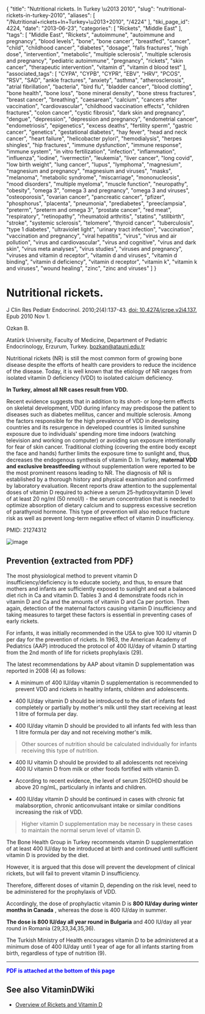 {
    "title": "Nutritional rickets. In Turkey \u2013 2010",
    "slug": "nutritional-rickets-in-turkey-2010",
    "aliases": [
        "/Nutritional+rickets+In+Turkey+\u2013+2010",
        "/4224"
    ],
    "tiki_page_id": 4224,
    "date": "2013-06-23",
    "categories": [
        "Rickets",
        "Middle East"
    ],
    "tags": [
        "Middle East",
        "Rickets",
        "autoimmune",
        "autoimmune and pregnancy",
        "blood levels",
        "bone",
        "bone cancer",
        "breastfed",
        "cancer",
        "child",
        "childhood cancer",
        "diabetes",
        "dosage",
        "falls fractures",
        "high dose",
        "intervention",
        "metabolic",
        "multiple sclerosis",
        "multiple sclerosis and pregnancy",
        "pediatric autoimmune",
        "pregnancy",
        "rickets",
        "skin cancer",
        "therapeutic intervention",
        "vitamin d",
        "vitamin d blood test"
    ],
    "associated_tags": [
        "CYPA",
        "CYPB",
        "CYPR",
        "EBV",
        "HRV",
        "PCOS",
        "RSV",
        "SAD",
        "ankle fractures",
        "anxiety",
        "asthma",
        "atherosclerosis",
        "atrial fibrillation",
        "bacteria",
        "bird flu",
        "bladder cancer",
        "blood clotting",
        "bone health",
        "bone loss",
        "bone mineral density",
        "bone stress fractures",
        "breast cancer",
        "breathing",
        "caesarean",
        "calcium",
        "cancers after vaccination",
        "cardiovascular",
        "childhood vaccination effects",
        "children fractures",
        "colon cancer",
        "cystic fibrosis",
        "dark skin and pregnancy",
        "dengue",
        "depression",
        "depression and pregnancy",
        "endometrial cancer",
        "endometriosis",
        "epigenetics",
        "excess deaths",
        "fertility sperm",
        "gastric cancer",
        "genetics",
        "gestational diabetes",
        "hay fever",
        "head and neck cancer",
        "heart failure",
        "helicobacter pylori",
        "hemodialysis",
        "herpes shingles",
        "hip fractures",
        "immune dysfunction",
        "immune response",
        "immune system",
        "in vitro fertilization",
        "infection",
        "inflammation",
        "influenza",
        "iodine",
        "ivermectin",
        "leukemia",
        "liver cancer",
        "long covid",
        "low birth weight",
        "lung cancer",
        "lupus",
        "lymphoma",
        "magnesium",
        "magnesium and pregnancy",
        "magnesium and viruses",
        "masks",
        "melanoma",
        "metabolic syndrome",
        "miscarriage",
        "mononucleosis",
        "mood disorders",
        "multiple myeloma",
        "muscle function",
        "neuropathy",
        "obesity",
        "omega 3",
        "omega 3 and pregnancy",
        "omega 3 and viruses",
        "osteoporosis",
        "ovarian cancer",
        "pancreatic cancer",
        "pfizer",
        "phosphorus",
        "placenta",
        "pneumonia",
        "prediabetes",
        "preeclampsia",
        "preterm",
        "preterm and omega 3",
        "prostate cancer",
        "red meat",
        "respiratory",
        "retinopathy",
        "rheumatoid arthritis",
        "statins",
        "stillbirth",
        "stroke",
        "systemic sclerosis",
        "telomere",
        "thyroid cancer",
        "tuberculosis",
        "type 1 diabetes",
        "ultraviolet light",
        "urinary tract infection",
        "vaccination",
        "vaccination and pregnancy",
        "viral hepatitis",
        "virus",
        "virus and air pollution",
        "virus and cardiovascular",
        "virus and cognitive",
        "virus and dark skin",
        "virus meta analyses",
        "virus studies",
        "viruses and pregnancy",
        "viruses and vitamin d receptor",
        "vitamin d and viruses",
        "vitamin d binding",
        "vitamin d deficiency",
        "vitamin d receptor",
        "vitamin k",
        "vitamin k and viruses",
        "wound healing",
        "zinc",
        "zinc and viruses"
    ]
}


# Nutritional rickets.

J Clin Res Pediatr Endocrinol. 2010;2(4):137-43. [doi: 10.4274/jcrpe.v2i4.137.](https://doi.org/10.4274/jcrpe.v2i4.137.) Epub 2010 Nov 1.

Ozkan B.

Atatürk University, Faculty of Medicine, Department of Pediatric Endocrinology, Erzurum, Turkey. bozkan@atauni.edu.tr

Nutritional rickets (NR) is still the most common form of growing bone disease despite the efforts of health care providers to reduce the incidence of the disease. Today, it is well known that the etiology of NR ranges from isolated vitamin D deficiency (VDD) to isolated calcium deficiency. 

 **In Turkey, almost all NR cases result from VDD.** 

Recent evidence suggests that in addition to its short- or long-term effects on skeletal development, VDD during infancy may predispose the patient to diseases such as diabetes mellitus, cancer and multiple sclerosis. Among the factors responsible for the high prevalence of VDD in developing countries and its resurgence in developed countries is limited sunshine exposure due to individuals' spending more time indoors (watching television and working on computer) or avoiding sun exposure intentionally for fear of skin cancer. Traditional clothing (covering the entire body except the face and hands) further limits the exposure time to sunlight and, thus, decreases the endogenous synthesis of vitamin D. In Turkey,  **maternal VDD and exclusive breastfeeding**  without supplementation were reported to be the most prominent reasons leading to NR. The diagnosis of NR is established by a thorough history and physical examination and confirmed by laboratory evaluation. Recent reports draw attention to the supplemental doses of vitamin D required to achieve a serum 25-hydroxyvitamin D level of at least 20 ng/ml (50 nmol/l) - the serum concentration that is needed to optimize absorption of dietary calcium and to suppress excessive secretion of parathyroid hormone. This type of prevention will also reduce fracture risk as well as prevent long-term negative effect of vitamin D insufficiency.

PMID:     21274312

<img src="https://d378j1rmrlek7x.cloudfront.net/attachments/jpeg/rickets-growth-plate.jpg" alt="image">

## Prevention {extracted from PDF}

The most physiological method to prevent vitamin D insufficiency/deficiency is to educate society, and thus, to ensure that mothers and infants are sufficiently exposed to sunlight and eat a balanced diet rich in Ca and vitamin D. Tables 3 and 4 demonstrate foods rich in vitamin D and Ca and the amounts of vitamin D and Ca per portion. Then again, detection of the maternal factors causing vitamin D insufficiency and taking measures to target these factors is essential in preventing cases of early rickets.

For infants, it was initially recommended in the USA to give 100 IU vitamin D per day for the prevention of rickets. In 1963, the American Academy of Pediatrics (AAP) introduced the protocol of 400 IU/day of vitamin D starting from the 2nd month of life for rickets prophylaxis (29). 

The latest recommendations by AAP about vitamin D supplementation was reported in 2008 (4) as follows:

* A minimum of 400 IU/day vitamin D supplementation is recommended to prevent VDD and rickets in healthy infants, children and adolescents.

* 400 IU/day vitamin D should be introduced to the diet of infants fed completely or partially by mother's milk until they start receiving at least 1 litre of formula per day.

* 400 IU/day vitamin D should be provided to all infants fed with less than 1 litre formula per day and not receiving mother's milk. 

> Other sources of nutrition should be calculated individually for infants receiving this type of nutrition.

* 400 IU vitamin D should be provided to all adolescents not receiving 400 IU vitamin D from milk or other foods fortified with vitamin D.

* According to recent evidence, the level of serum 25(OH)D should be above 20 ng/mL, particularly in infants and children.

* 400 IU/day vitamin D should be continued in cases with chronic fat malabsorption, chronic anticonvulsant intake or similar conditions increasing the risk of VDD. 

> Higher vitamin D supplementation may be necessary in these cases to maintain the normal serum level of vitamin D.

The Bone Health Group in Turkey recommends vitamin D supplementation of at least 400 IU/day to be introduced at birth and continued until sufficient vitamin D is provided by the diet. 

However, it is argued that this dose will prevent the development of clinical rickets, but will fail to prevent vitamin D insufficiency. 

Therefore, different doses of vitamin D, depending on the risk level, need to be administered for the prophylaxis of VDD. 

Accordingly, the dose of prophylactic vitamin D is  **800 IU/day during winter months in Canada** , whereas the dose is 400 IU/day in summer. 

 **The dose is 800 IU/day all year round in Bulgaria**  and 400 IU/day all year round in Romania (29,33,34,35,36). 

The Turkish Ministry of Health encourages vitamin D to be administered at a minimum dose of 400 IU/day until 1 year of age for all infants starting from birth, regardless of type of nutrition (9).

---

 **<span style="color:#00F;">PDF is attached at the bottom of this page</span>** 

## See also VitaminDWiki

* [Overview of Rickets and Vitamin D](/posts/overview-of-rickets-and-vitamin-d)